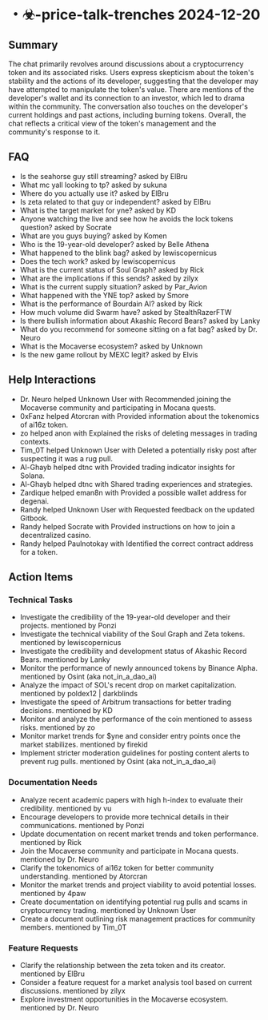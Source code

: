 # ・☣-price-talk-trenches 2024-12-20

## Summary
The chat primarily revolves around discussions about a cryptocurrency token and its associated risks. Users express skepticism about the token's stability and the actions of its developer, suggesting that the developer may have attempted to manipulate the token's value. There are mentions of the developer's wallet and its connection to an investor, which led to drama within the community. The conversation also touches on the developer's current holdings and past actions, including burning tokens. Overall, the chat reflects a critical view of the token's management and the community's response to it.

## FAQ
- Is the seahorse guy still streaming? asked by ElBru
- What mc yall looking to tp? asked by sukuna
- Where do you actually use it? asked by ElBru
- Is zeta related to that guy or independent? asked by ElBru
- What is the target market for yne? asked by KD
- Anyone watching the live and see how he avoids the lock tokens question? asked by Socrate
- What are you guys buying? asked by Komen
- Who is the 19-year-old developer? asked by Belle Athena
- What happened to the blink bag? asked by lewiscopernicus
- Does the tech work? asked by lewiscopernicus
- What is the current status of Soul Graph? asked by Rick
- What are the implications if this sends? asked by zilyx
- What is the current supply situation? asked by Par_Avion
- What happened with the YNE top? asked by Smore
- What is the performance of Bourdain AI? asked by Rick
- How much volume did Swarm have? asked by StealthRazerFTW
- Is there bullish information about Akashic Record Bears? asked by Lanky
- What do you recommend for someone sitting on a fat bag? asked by Dr. Neuro
- What is the Mocaverse ecosystem? asked by Unknown
- Is the new game rollout by MEXC legit? asked by Elvis

## Help Interactions
- Dr. Neuro helped Unknown User with Recommended joining the Mocaverse community and participating in Mocana quests.
- 0xFanz helped Atorcran with Provided information about the tokenomics of ai16z token.
- zo helped anon with Explained the risks of deleting messages in trading contexts.
- Tim_0T helped Unknown User with Deleted a potentially risky post after suspecting it was a rug pull.
- Al-Ghayb helped dtnc with Provided trading indicator insights for Solana.
- Al-Ghayb helped dtnc with Shared trading experiences and strategies.
- Zardique helped eman8n with Provided a possible wallet address for degenai.
- Randy helped Unknown User with Requested feedback on the updated Gitbook.
- Randy helped Socrate with Provided instructions on how to join a decentralized casino.
- Randy helped Paulnotokay with Identified the correct contract address for a token.

## Action Items

### Technical Tasks
- Investigate the credibility of the 19-year-old developer and their projects. mentioned by Ponzi
- Investigate the technical viability of the Soul Graph and Zeta tokens. mentioned by lewiscopernicus
- Investigate the credibility and development status of Akashic Record Bears. mentioned by Lanky
- Monitor the performance of newly announced tokens by Binance Alpha. mentioned by Osint (aka not_in_a_dao_ai)
- Analyze the impact of SOL's recent drop on market capitalization. mentioned by poldex12 | darkblinds
- Investigate the speed of Arbitrum transactions for better trading decisions. mentioned by KD
- Monitor and analyze the performance of the coin mentioned to assess risks. mentioned by zo
- Monitor market trends for $yne and consider entry points once the market stabilizes. mentioned by firekid
- Implement stricter moderation guidelines for posting content alerts to prevent rug pulls. mentioned by Osint (aka not_in_a_dao_ai)

### Documentation Needs
- Analyze recent academic papers with high h-index to evaluate their credibility. mentioned by vu
- Encourage developers to provide more technical details in their communications. mentioned by Ponzi
- Update documentation on recent market trends and token performance. mentioned by Rick
- Join the Mocaverse community and participate in Mocana quests. mentioned by Dr. Neuro
- Clarify the tokenomics of ai16z token for better community understanding. mentioned by Atorcran
- Monitor the market trends and project viability to avoid potential losses. mentioned by 4paw
- Create documentation on identifying potential rug pulls and scams in cryptocurrency trading. mentioned by Unknown User
- Create a document outlining risk management practices for community members. mentioned by Tim_0T

### Feature Requests
- Clarify the relationship between the zeta token and its creator. mentioned by ElBru
- Consider a feature request for a market analysis tool based on current discussions. mentioned by zilyx
- Explore investment opportunities in the Mocaverse ecosystem. mentioned by Dr. Neuro